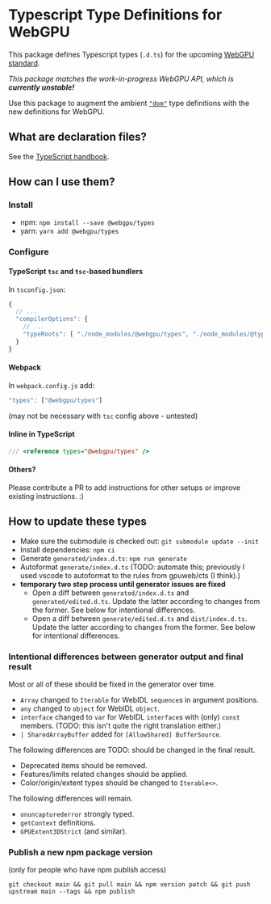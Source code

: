 # Typescript Type Definitions for WebGPU

This package defines Typescript types (`.d.ts`) for the upcoming [WebGPU standard](https://github.com/gpuweb/gpuweb/wiki/Implementation-Status).

_This package matches the work-in-progress WebGPU API, which is **currently unstable!**_

Use this package to augment the ambient [`"dom"`](https://www.typescriptlang.org/docs/handbook/compiler-options.html#compiler-options) type definitions with the new definitions for WebGPU.


## What are declaration files?

See the [TypeScript handbook](http://www.typescriptlang.org/docs/handbook/declaration-files/introduction.html).


## How can I use them?

### Install

- npm: `npm install --save @webgpu/types`
- yarn: `yarn add @webgpu/types`

### Configure

#### TypeScript `tsc` and `tsc`-based bundlers

In `tsconfig.json`:

```js
{
  // ...
  "compilerOptions": {
    // ...
    "typeRoots": [ "./node_modules/@webgpu/types", "./node_modules/@types"]
  }
}
```

#### Webpack

In `webpack.config.js` add:

```js
"types": ["@webgpu/types"]
```

(may not be necessary with `tsc` config above - untested)

#### Inline in TypeScript

```ts
/// <reference types="@webgpu/types" />
```

#### Others?

Please contribute a PR to add instructions for other setups or improve existing instructions. :)


## How to update these types

- Make sure the submodule is checked out: `git submodule update --init`
- Install dependencies: `npm ci`
- Generate `generated/index.d.ts`: `npm run generate`
- Autoformat `generate/index.d.ts`
    (TODO: automate this; previously I used vscode to autoformat to the rules from gpuweb/cts (I think).)
- **temporary two step process until generator issues are fixed**
    - Open a diff between `generated/index.d.ts` and `generated/edited.d.ts`.
        Update the latter according to changes from the former. See below for intentional differences.
    - Open a diff between `generate/edited.d.ts` and `dist/index.d.ts`.
        Update the latter according to changes from the former. See below for intentional differences.

### Intentional differences between generator output and final result

Most or all of these should be fixed in the generator over time.

- `Array` changed to `Iterable` for WebIDL `sequence`s in argument positions.
- `any` changed to `object` for WebIDL `object`.
- `interface` changed to `var` for WebIDL `interface`s with (only) `const` members.
    (TODO: this isn't quite the right translation either.)
- `| SharedArrayBuffer` added for `[AllowShared] BufferSource`.

The following differences are TODO: should be changed in the final result.

- Deprecated items should be removed.
- Features/limits related changes should be applied.
- Color/origin/extent types should be changed to `Iterable<>`.

The following differences will remain.

- `onuncapturederror` strongly typed.
- `getContext` definitions.
- `GPUExtent3DStrict` (and similar).

### Publish a new npm package version

(only for people who have npm publish access)

`git checkout main && git pull main && npm version patch && git push upstream main --tags && npm publish`
